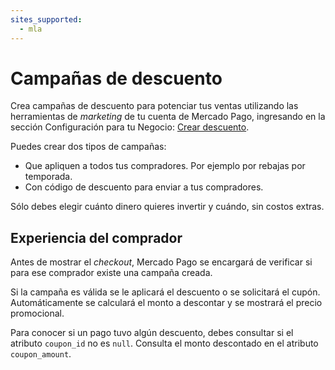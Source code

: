 ```yaml
---
sites_supported:
  - mla
---
```


# Campañas de descuento

Crea campañas de descuento para potenciar tus ventas utilizando las herramientas de _marketing_ de tu cuenta de Mercado Pago, ingresando en la sección Configuración para tu Negocio: [Crear descuento](https://www.mercadopago.com.ar/campaigns/create).

Puedes crear dos tipos de campañas:

* Que apliquen a todos tus compradores. Por ejemplo por rebajas por temporada.
* Con código de descuento para enviar a tus compradores.

Sólo debes elegir cuánto dinero quieres invertir y cuándo, sin costos extras.

## Experiencia del comprador

Antes de mostrar el _checkout_, Mercado Pago se encargará de verificar si para ese comprador existe una campaña creada.

Si la campaña es válida se le aplicará el descuento o se solicitará el cupón. Automáticamente se calculará el monto a descontar y se mostrará el precio promocional.

Para conocer si un pago tuvo algún descuento, debes consultar si el atributo `coupon_id` no es `null`. Consulta el monto descontado en el atributo `coupon_amount`.
